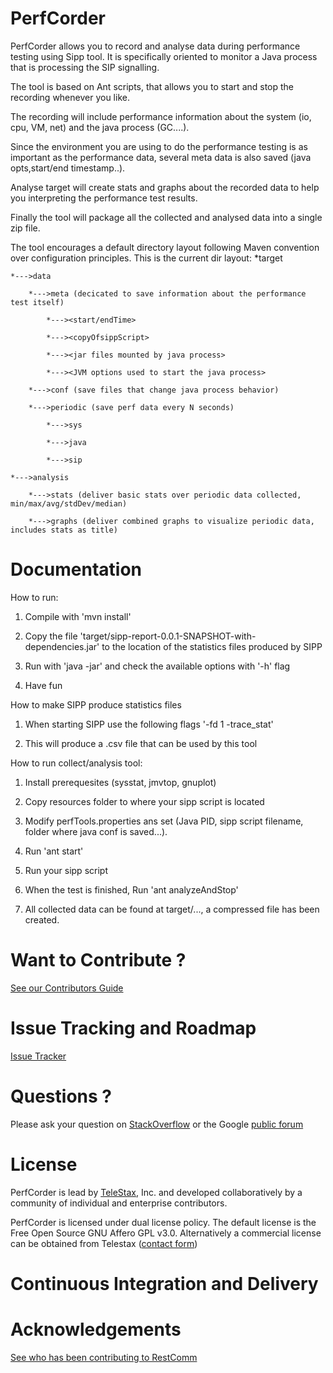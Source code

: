 PerfCorder
============

PerfCorder allows you to record and analyse data during performance testing using Sipp tool.
It is specifically oriented to monitor a Java process that is processing the SIP signalling.

The tool is based on Ant scripts, that allows you to start and stop the recording whenever you like.

The recording will include performance information about the system (io, cpu, VM, net) and the java process (GC....).

Since the environment you are using to do the performance testing is as important as the performance data, several meta data is also saved (java opts,start/end timestamp..).

Analyse target will create stats and graphs about the recorded data to help you interpreting the performance test results.

Finally the tool will package all the collected and analysed data into a single zip file.

The tool encourages a default directory layout following Maven convention over configuration principles. 
This is the current dir layout:
*target

    *--->data

        *--->meta (decicated to save information about the performance test itself)

            *---><start/endTime>

            *---><copyOfsippScript>

            *---><jar files mounted by java process>

            *---><JVM options used to start the java process>

        *--->conf (save files that change java process behavior)

        *--->periodic (save perf data every N seconds)

            *--->sys

            *--->java

            *--->sip

    *--->analysis

        *--->stats (deliver basic stats over periodic data collected, min/max/avg/stdDev/median)

        *--->graphs (deliver combined graphs to visualize periodic data, includes stats as title)


Documentation
========
How to run:

1. Compile with 'mvn install'

2. Copy the file 'target/sipp-report-0.0.1-SNAPSHOT-with-dependencies.jar' to the location of the statistics files produced by SIPP

3. Run with 'java -jar' and check the available options with '-h' flag

4. Have fun

How to make SIPP produce statistics files

1. When starting SIPP use the following flags '-fd 1 -trace_stat'

2. This will produce a .csv file that can be used by this tool

How to run collect/analysis tool:

1. Install prerequesites (sysstat, jmvtop, gnuplot)

2. Copy resources folder to where your sipp script is located

3. Modify perfTools.properties ans set (Java PID, sipp script filename, folder where java conf is saved...).

4. Run 'ant start'

5. Run your sipp script

6. When the test is finished, Run 'ant analyzeAndStop'

7. All collected data can be found at target/..., a compressed file has been created.

Want to Contribute ? 
========
[See our Contributors Guide](https://github.com/Mobicents/sip-servlets/wiki/Contribute-to-Mobicents-SIP-Servlets)

Issue Tracking and Roadmap
========
[Issue Tracker](https://github.com/Mobicents/PerfCorder/issues)

Questions ?
========
Please ask your question on [StackOverflow](http://stackoverflow.com/search?q=mobicents) or the Google [public forum](http://groups.google.com/group/mobicents-public)

License
========

PerfCorder is lead by [TeleStax](http://www.telestax.com/), Inc. and developed collaboratively by a community of individual and enterprise contributors.

PerfCorder is licensed under dual license policy. The default license is the Free Open Source GNU Affero GPL v3.0. Alternatively a commercial license can be obtained from Telestax ([contact form](http://www.telestax.com/contactus/#InquiryForm))

Continuous Integration and Delivery
========

Acknowledgements
========
[See who has been contributing to RestComm](http://www.telestax.com/opensource/acknowledgments/)
